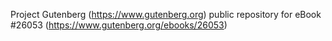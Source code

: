Project Gutenberg (https://www.gutenberg.org) public repository for eBook #26053 (https://www.gutenberg.org/ebooks/26053)
